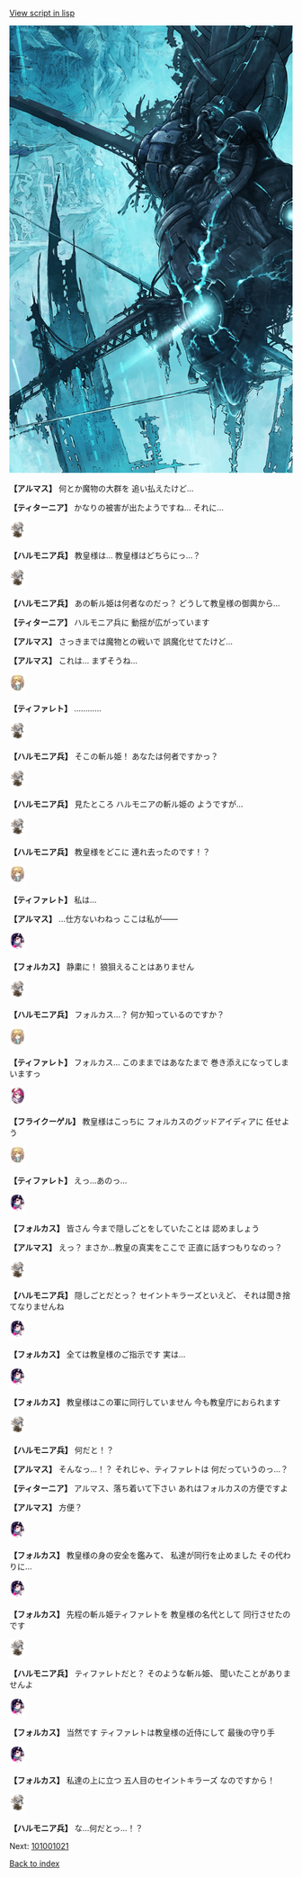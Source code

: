 [View script in lisp](../scripts/101001010.txt)

![underground_world_3.png](../images/backgrounds/underground_world_3.png)

**【アルマス】**
何とか魔物の大群を
追い払えたけど…

**【ティターニア】**
かなりの被害が出たようですね…
それに…

<img src="../images/units/3810001.png" alt="3810001.png" height="34"/>

**【ハルモニア兵】**
教皇様は…
教皇様はどちらにっ…？

<img src="../images/units/3810001.png" alt="3810001.png" height="34"/>

**【ハルモニア兵】**
あの斬ル姫は何者なのだっ？
どうして教皇様の御輿から…

**【ティターニア】**
ハルモニア兵に
動揺が広がっています

**【アルマス】**
さっきまでは魔物との戦いで
誤魔化せてたけど…

**【アルマス】**
これは…
まずそうね…

<img src="../images/units/3503211.png" alt="3503211.png" height="34"/>

**【ティファレト】**
…………

<img src="../images/units/3810001.png" alt="3810001.png" height="34"/>

**【ハルモニア兵】**
そこの斬ル姫！
あなたは何者ですかっ？

<img src="../images/units/3810001.png" alt="3810001.png" height="34"/>

**【ハルモニア兵】**
見たところ
ハルモニアの斬ル姫の
ようですが…

<img src="../images/units/3810001.png" alt="3810001.png" height="34"/>

**【ハルモニア兵】**
教皇様をどこに
連れ去ったのです！？

<img src="../images/units/3503211.png" alt="3503211.png" height="34"/>

**【ティファレト】**
私は…

**【アルマス】**
…仕方ないわねっ
ここは私が――

<img src="../images/units/3301811.png" alt="3301811.png" height="34"/>

**【フォルカス】**
静粛に！
狼狽えることはありません

<img src="../images/units/3810001.png" alt="3810001.png" height="34"/>

**【ハルモニア兵】**
フォルカス…？
何か知っているのですか？

<img src="../images/units/3503211.png" alt="3503211.png" height="34"/>

**【ティファレト】**
フォルカス…
このままではあなたまで
巻き添えになってしまいますっ

<img src="../images/units/3500211.png" alt="3500211.png" height="34"/>

**【フライクーゲル】**
教皇様はこっちに
フォルカスのグッドアイディアに
任せよう

<img src="../images/units/3503211.png" alt="3503211.png" height="34"/>

**【ティファレト】**
えっ…あのっ…

<img src="../images/units/3301811.png" alt="3301811.png" height="34"/>

**【フォルカス】**
皆さん
今まで隠しごとをしていたことは
認めましょう

**【アルマス】**
えっ？
まさか…教皇の真実をここで
正直に話すつもりなのっ？

<img src="../images/units/3810001.png" alt="3810001.png" height="34"/>

**【ハルモニア兵】**
隠しごとだとっ？
セイントキラーズといえど、
それは聞き捨てなりませんね

<img src="../images/units/3301811.png" alt="3301811.png" height="34"/>

**【フォルカス】**
全ては教皇様のご指示です
実は…

<img src="../images/units/3301811.png" alt="3301811.png" height="34"/>

**【フォルカス】**
教皇様はこの軍に同行していません
今も教皇庁におられます

<img src="../images/units/3810001.png" alt="3810001.png" height="34"/>

**【ハルモニア兵】**
何だと！？

**【アルマス】**
そんなっ…！？
それじゃ、ティファレトは
何だっていうのっ…？

**【ティターニア】**
アルマス、落ち着いて下さい
あれはフォルカスの方便ですよ

**【アルマス】**
方便？

<img src="../images/units/3301811.png" alt="3301811.png" height="34"/>

**【フォルカス】**
教皇様の身の安全を鑑みて、
私達が同行を止めました
その代わりに…

<img src="../images/units/3301811.png" alt="3301811.png" height="34"/>

**【フォルカス】**
先程の斬ル姫ティファレトを
教皇様の名代として
同行させたのです

<img src="../images/units/3810001.png" alt="3810001.png" height="34"/>

**【ハルモニア兵】**
ティファレトだと？
そのような斬ル姫、
聞いたことがありませんよ

<img src="../images/units/3301811.png" alt="3301811.png" height="34"/>

**【フォルカス】**
当然です
ティファレトは教皇様の近侍にして
最後の守り手

<img src="../images/units/3301811.png" alt="3301811.png" height="34"/>

**【フォルカス】**
私達の上に立つ
五人目のセイントキラーズ
なのですから！

<img src="../images/units/3810001.png" alt="3810001.png" height="34"/>

**【ハルモニア兵】**
な…何だとっ…！？

Next: [101001021](101001021.md)

[Back to index](index.md)
